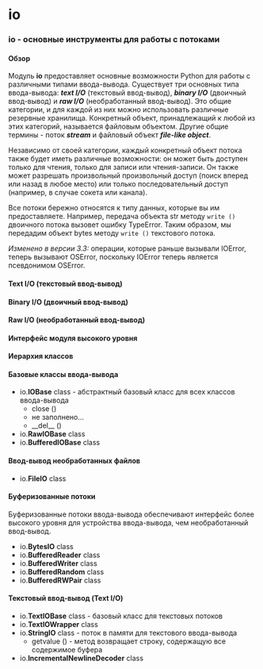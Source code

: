 # io

### io - основные инструменты для работы с потоками

#### Обзор

Модуль **io** предоставляет основные возможности Python для работы с различными типами ввода-вывода. Существует три основных типа ввода-вывода: _**text I/O**_ \(текстовый ввод-вывод\), _**binary I/O**_ \(двоичный ввод-вывод\) и _**raw I/O**_ \(необработанный ввод-вывод\). Это общие категории, и для каждой из них можно использовать различные резервные хранилища. Конкретный объект, принадлежащий к любой из этих категорий, называется файловым объектом. Другие общие термины - поток _**stream**_ и файловый объект _**file-like object**_.

Независимо от своей категории, каждый конкретный объект потока также будет иметь различные возможности: он может быть доступен только для чтения, только для записи или чтения-записи. Он также может разрешать произвольный произвольный доступ \(поиск вперед или назад в любое место\) или только последовательный доступ \(например, в случае сокета или канала\).

Все потоки бережно относятся к типу данных, которые вы им предоставляете. Например, передача объекта str методу `write ()` двоичного потока вызовет ошибку TypeError. Таким образом, мы передадим объект bytes методу `write ()` текстового потока.

_Изменено в версии 3.3:_ операции, которые раньше вызывали IOError, теперь вызывают OSError, поскольку IOError теперь является псевдонимом OSError.

#### Text I/O \(текстовый ввод-вывод\)

#### Binary I/O \(двоичный ввод-вывод\)

#### Raw I/O \(необработанный ввод-вывод\)

#### Интерфейс модуля высокого уровня

#### Иерархия классов

#### Базовые классы ввода-вывода

* io.**IOBase** class - абстрактный базовый класс для всех классов ввода-вывода
  * close \(\)
  * не заполнено...
  * \_\_del\_\_ \(\)
* io.**RawIOBase** class
* io.**BufferedIOBase** class

#### Ввод-вывод необработанных файлов

* io.**FileIO** class

#### Буферизованные потоки

Буферизованные потоки ввода-вывода обеспечивают интерфейс более высокого уровня для устройства ввода-вывода, чем необработанный ввод-вывод.

* io.**BytesIO** class
* io.**BufferedReader** class
* io.**BufferedWriter** class
* io.**BufferedRandom** class
* io.**BufferedRWPair** class

#### Текстовый ввод-вывод \(Text I/O\)

* io.**TextIOBase** class - базовый класс для текстовых потоков
* io.**TextIOWrapper** class
* io.**StringIO** class - поток в памяти для текстового ввода-вывода
  * getvalue \(\) - метод возвращает строку, содержащую все содержимое буфера
* io.**IncrementalNewlineDecoder** class

